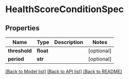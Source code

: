 # HealthScoreConditionSpec

## Properties
Name | Type | Description | Notes
------------ | ------------- | ------------- | -------------
**threshold** | **float** |  | [optional] 
**period** | **str** |  | [optional] 

[[Back to Model list]](../README.md#documentation-for-models) [[Back to API list]](../README.md#documentation-for-api-endpoints) [[Back to README]](../README.md)


